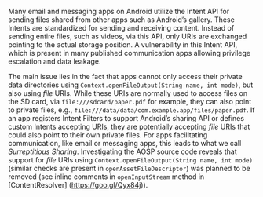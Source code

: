 
Many email and messaging apps on Android utilize the Intent API for sending
files shared from other apps such as Android’s gallery. These Intents are
standardized for sending and receiving content. Instead of sending entire
files, such as videos, via this API, only URIs are exchanged pointing to the
actual storage position. A vulnerability in this Intent API, which is
present in many published communication apps allowing privilege escalation
and data leakage.

The main issue lies in the fact that apps cannot only access their private data
directories using `Context.openFileOutput(String name, int mode)`, but also
using _file_ URIs. While these URIs are normally used to access files on the
SD card, via `file:///sdcard/paper.pdf` for example, they can also point to
private files, e.g., `file:///data/data/com.example.app/files/paper.pdf`.
If an app registers Intent Filters to support Android’s sharing API or defines
custom Intents accepting URIs, they are potentially accepting _file_ URIs that
could also point to their own private files. For apps facilitating
communication, like email or messaging apps, this leads to what we call
_Surreptitious Sharing_. Investigating the AOSP source code reveals that
support for _file_ URIs using `Context.openFileOutput(String name, int mode)`
(similar checks are present in `openAssetFileDescriptor`) was planned to be
removed (see inline comments in `openInputStream` method in
[ContentResolver]
(https://goo.gl/Qyx84j)).


